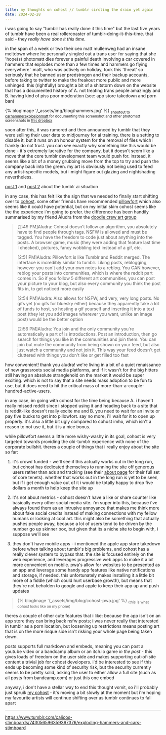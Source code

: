 ```yaml
---
title: my thoughts on cohost // tumblr circling the drain yet again
date: 2024-02-28
---
```


i was going to say "tumblr has really done it this time" but the last five years of tumblr have been a real rollercoaster of tumblr-doing-it-this-time. that said - they _really have done it this time_. 

in the span of a week or two their ceo matt mullenweg had an insane meltdown where he personally singled out a trans user for saying that she 'hope(s) photomatt dies forever a painful death involving a car covered in hammers that explodes more than a few times and hammers go flying everywhere.' matt, who was actively on holiday, took this 'threat' so seriously that he banned user predstrogen and their backup accounts, before taking to twitter to make the freakout more public and more unhinged. this (rightfully) brought a bit of a shitstorm down on the website that has a documented history of A. not treating trans people amazingly and B. having kind of piss poor moderation (see: app store takedown and porn ban)

{% blogImage '/_assets/img/blog/hammers.jpg' %}
<sub>
shoutout to [carhammerexplosionmatt]() for documenting this screenshot and other photomatt screenshots in [this dropbox](https://www.dropbox.com/scl/fo/pyh4ca4v4mc0ggrklgd0i/h?rlkey=2se1p4911irku3mw42sp8htrz&e=3&dl=0)
</sub>

soon after this, it was rumored and then announced by tumblr that they were selling their user data to midjourney for ai training. there is a setting to disable it, but it runs on an honour system for the removal of files which i frankly do not trust. you can see exactly why something like this would be done - it's extremely lucrative for the company, but it doesn't seem like a move that the core tumblr development team would push for. instead, it seems like a bit of a money grubbing move from the top to try and push the company back into the green. my art is obviously not being used to feed any artist-specific models, but i might figure out glazing and nightshading nevertheless.

[post 1](https://www.tumblr.com/staff/743510217982083072/hi-tumblr-its-tumblr-were-working-on-some) and 
[post 2](https://www.tumblr.com/girlwarlock/743508871267647488/tumblr-and-wordpress-to-sell-users-data-to-train) about the tumblr ai situation

in any case, this has felt like the sign that we needed to finally start shifting over to [cohost](https://cohost.org). some other friends have recommended [pillowfort](https://pillowfort.social) which also seems like it could have potential, but on my initial skim cohost seems like the the experience i'm going to prefer. the difference has been handily summarised by my friend Aludra from the [doodle crew art group](https://discord.gg/2gJYZhmHAz)

> [2:49 PM]Aludra: Cohost doesn't follow an algorithm, you absolutely have to find people through tags. NSFW is allowed and must be tagged. You have the freedom to code just about anything into the posts. A browser game, music (they were adding that feature last time I checked), pictures, fancy wobbling text instead of a gif, etc.
>
> [2:51 PM]Aludra: Pillowfort is like Tumblr and Reddit merged. The interface is incredibly similar to tumblr. Liking posts, reblogging, however you can't add your own notes to a reblog. You CAN however, reblog your posts into communities, which is where the reddit part comes in. So if you follow 5 different art communities, you can post your picture to your blog, but also every community you think the post fits in, to get noticed more easily
>
> [2:54 PM]Aludra: Also allows for NSFW, and very, very long posts. No gifs yet (no gifs for bluesky either) because they apparently take a lot of funds to host, so hosting a gif yourself and inserting it into a text post (they let you add images wherever you want, unlike an image post) would be the better option
>
> [2:56 PM]Aludra: You join and the only community you're automatically a part of is introductions. Post an introduction, then go search for things you like in the communities and join them. You can join but mute the community from being shown on your feed, but also just watch a community and not join it. This way your feed doesn't get cluttered with things you don't like or get filled too fast

how convenient! thank you aludra! we're living in a bit of a quiet renaissance of new grassroots social media platforms, and if it wasn't for the big hitters still having an absolute stranglehold on the market it would be super exciting. which is not to say that a site needs mass adoption to be fun to use, but it does need to hit the critical mass of more-than-a-couple-hundred-active-users.

in any case, im going with cohost for the time being because A. i haven't really missed reddit since i stopped using it and heading back to a site that is reddit-like doesn't really excite me and B. you need to wait for an invite or pay five bucks to get into pillowfort. say no more, i'll wait for it to open up properly. it's also a little bit ugly compared to cohost imho, which isn't a reason to not use it, but it is a nice bonus.

while pillowfort seems a little more wishy-washy in its goal, cohost is very targeted towards providing the old-tumblr experience with none of the corporate bullshit. theres a couple of things that i really enjoy about the site so far:

1. it's crowd funded - we'll see if this actually works out in the long run, but cohost has dedicated themselves to running the site off generous users rather than ads and tracking (see their [about page](https://cohost.org/rc/welcome) for their full set of core tenets). whether that works out in the long run is yet to be seen, but if i get enough value out of it i would be totally happy to drop five dollars a month to help keep the site up

2. it's not about metrics - cohost doesn't have a like or share counter like basically every other social media site. i'm super into this, because i've always found them as an intrusive annoyance that makes me think more about fake social credits instead of making connections with my fellow humans or looking at cool art. this might also be something that actually pushes people away, because a lot of users tend to be driven by the number go up skinner box, but given that its a niche site to begin with, i suppose we'll see 

3. they don't have mobile apps - i mentioned the apple app store takedown before when talking about tumblr's big problems, and cohost has a really clever system to bypass that. the site is focused entirely on the web experience, and leverages progressive web apps to make it a bit more convenient on mobile. pwa's allow for websites to be presented as an app and leverage some handy app features like native notifications and storage, if needed. this unfortunately makes installing it a little bit more of a fiddle (which could hurt userbase growth), but means that they're not beholden to google and apple to keep their app up and push updates

> {% blogImage '/_assets/img/blog/cohost-pwa.jpg' %}
<sub>(this is what cohost looks like on my phone)</sub>

theres a couple of other cute features that i like: because the app isn't on an app store they can bring back nsfw posts; i was never really that interested in tumblr as a porn location, but loosening up restrictions means posting art that is on the more risque side isn't risking your whole page being taken down. 

posts supports full markdown and embeds, meaning you can post a youtube video or a bandcamp album or an itch.io game _in the post_ - this gives loads of freedom on the user side and makes supporting out-of-site content a trivial job for cohost developers. i'd be interested to see if this ends up becoming some kind of security risk, but the security currently seems to be pretty solid, asking the user to either allow a full site (such as all posts from bandcamp.com) or just this one embed

anyway, i don't have a stellar way to end this thought vomit, so i'll probably just spruik [my cohost](https://cohost.org/uuupah) - it's moving a bit slowly at the moment but i'm hoping my favourite artists will continue shifting over as tumblr continues to fall apart

---

<div class="tumblr-post" data-href="https://embed.tumblr.com/embed/post/t:bFYw1OMVWRz0HWM7w26_XQ/743056596359397376/v2" data-did="8444b4521f8ced132aad957b12da0e348acfc8bc"  ><a href="https://www.tumblr.com/calicos-stimboards/743056596359397376/exploding-hammers-and-cars-stimboard">https://www.tumblr.com/calicos-stimboards/743056596359397376/exploding-hammers-and-cars-stimboard</a></div><script async src="https://assets.tumblr.com/post.js?_v=38df9a6ca7436e6ca1b851b0543b9f51"></script>